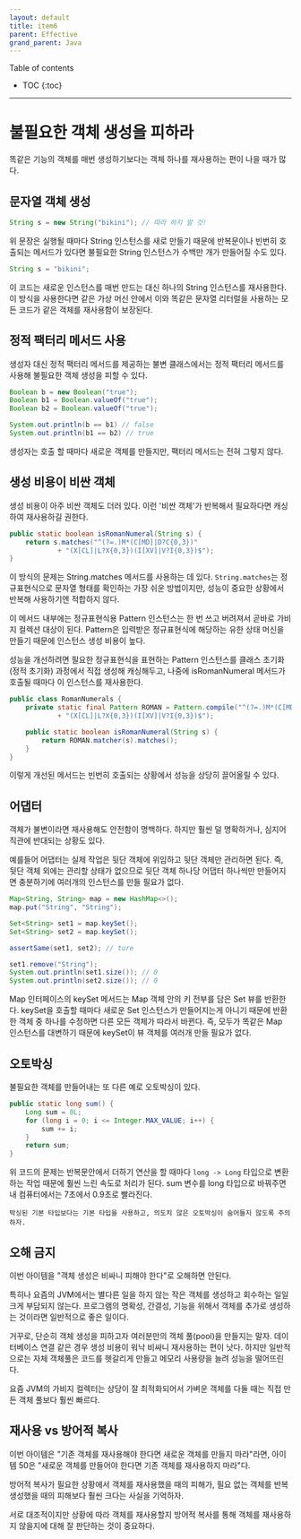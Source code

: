 ```yaml
---
layout: default
title: item6
parent: Effective
grand_parent: Java
---
```



Table of contents


- TOC
{:toc}


---

# 불필요한 객체 생성을 피하라

똑같은 기능의 객체를 매번 생성하기보다는 객체 하나를 재사용하는 편이 나을 때가 많다.

## 문자열 객체 생성

```java
String s = new String("bikini"); // 따라 하지 말 것!
```

위 문장은 실행될 때마다 String 인스턴스를 새로 만들기 때문에 반복문이나 빈번히 호출되는 메서드가 있다면 불필요한 String 인스턴스가 수백만 개가 만들어질 수도 있다.

```java
String s = "bikini";
```

이 코드는 새로운 인스턴스를 매번 만드는 대신 하나의 String 인스턴스를 재사용한다. 이 방식을 사용한다면 같은 가상 머신 안에서 이와 똑같은 문자열 리터럴을 사용하는 모든 코드가 같은 객체를 재사용함이 보장된다.

## 정적 팩터리 메서드 사용

생성자 대신 정적 팩터리 메서드를 제공하는 불변 클래스에서는 정적 팩터리 메서드를 사용해 불필요한 객체 생성을 피할 수 있다. 

```java
Boolean b = new Boolean("true");
Boolean b1 = Boolean.valueOf("true");
Boolean b2 = Boolean.valueOf("true");

System.out.println(b == b1) // false
System.out.println(b1 == b2) // true
```

생성자는 호출 할 때마다 새로운 객체를 만들지만, 팩터리 메서드는 전혀 그렇지 않다.

## 생성 비용이 비싼 객체

생성 비용이 아주 비싼 객체도 더러 있다. 이런 '비싼 객체'가 반복해서 필요하다면 캐싱하여 재사용하길 권한다.

```java
public static boolean isRomanNumeral(String s) {
    return s.matches("^(?=.)M*(C[MD]|D?C{0,3})"
            + "(X[CL]|L?X{0,3})(I[XV]|V?I{0,3})$");
}
```

이 방식의 문제는 String.matches 메서드를 사용하는 데 있다. `String.matches`는 정규표현식으로 문자열 형태를 확인하는 가장 쉬운 방법이지만, 성능이 중요한 상황에서 반복해 사용하기엔 적합하지 않다. 

이 메서드 내부에는 정규표현식용 Pattern 인스턴스는 한 번 쓰고 버려져서 곧바로 가비지 컬렉션 대상이 된다. Pattern은 입력받은 정규표현식에 해당하는 유한 상태 머신을 만들기 때문에 인스턴스 생성 비용이 높다.

성능을 개선하려면 필요한 정규표현식을 표현하는 Pattern 인스턴스를 클래스 초기화(정적 초기화) 과정에서 직접 생성해 캐싱해두고, 나중에 isRomanNumeral 메서드가 호출될 때마다 이 인스턴스를 재사용한다.

```java
public class RomanNumerals {
    private static final Pattern ROMAN = Pattern.compile("^(?=.)M*(C[MD]|D?C{0,3})"
            + "(X[CL]|L?X{0,3})(I[XV]|V?I{0,3})$");

    public static boolean isRomanNumeral(String s) {
        return ROMAN.matcher(s).matches();
    }
}
```

이렇게 개선된 메서드는 빈번히 호출되는 상황에서 성능을 상당히 끌어올릴 수 있다.

## 어댑터

객체가 불변이라면 재사용해도 안전함이 명백하다. 하지만 훨씬 덜 명확하거나, 심지어 직관에 반대되는 상황도 있다. 

예를들어 어댑터는 실제 작업은 뒷단 객체에 위임하고 뒷단 객체만 관리하면 된다. 즉, 뒷단 객체 외에는 관리할 상태가 없으므로 뒷단 객체 하나당 어댑터 하나씩만 만들어지면 충분하기에 여러개의 인스턴스를 만들 필요가 없다.

```java
Map<String, String> map = new HashMap<>();
map.put("String", "String");

Set<String> set1 = map.keySet();
Set<String> set2 = map.keySet();

assertSame(set1, set2); // ture

set1.remove("String");
System.out.println(set1.size()); // 0
System.out.println(set2.size()); // 0
```

Map 인터페이스의 keySet 메서드는 Map 객체 안의 키 전부를 담은 Set 뷰를 반환한다. keySet을 호출할 때마다 새로운 Set 인스턴스가 만들어지는게 아니기 때문에 반환한 객체 중 하나를 수정하면 다른 모든 객체가 따라서 바뀐다. 즉, 모두가 똑같은 Map 인스턴스를 대변하기 때문에 keySet이 뷰 객체를 여러개 만들 필요가 없다.

## 오토박싱

불필요한 객체를 만들어내는 또 다른 예로 오토박싱이 있다.

```java
public static long sum() {
    Long sum = 0L;
    for (long i = 0; i <= Integer.MAX_VALUE; i++) {
        sum += i;
    }
    return sum;
}
```

위 코드의 문제는 반복문안에서 더하기 연산을 할 때마다 `long -> Long` 타입으로 변환하는 작업 때문에 훨씬 느린 속도로 처리가 된다. sum 변수를 long 타입으로 바꿔주면 내 컴퓨터에서는 7초에서 0.9초로 빨라진다.

`박싱된 기본 타입보다는 기본 타입을 사용하고, 의도치 않은 오토박싱이 숨어들지 않도록 주의하자.`

## 오해 금지

이번 아이템을 "객체 생성은 비싸니 피해야 한다"로 오해하면 안된다.

특히나 요즘의 JVM에서는 별다른 일을 하지 않는 작은 객체를 생성하고 회수하는 일일 크게 부담되지 않는다. 프로그램의 명확성, 간결성, 기능을 위해서 객체를 추가로 생성하는 것이라면 일반적으로 좋은 일이다.

거꾸로, 단순히 객체 생성을 피하고자 여러분만의 객체 풀(pool)을 만들지는 말자. 데이터베이스 연결 같은 경우 생성 비용이 워낙 비싸니 재사용하는 편이 낫다. 하지만 일반적으로는 자체 객체풀은 코드를 헷갈리게 만들고 메모리 사용량을 늘려 성능을 떨어뜨린다. 

요즘 JVM의 가비지 컬렉터는 상당이 잘 최적화되어서 가벼운 객체를 다둘 때는 직접 만든 객체 풀보다 훨씬 빠르다.

## 재사용 vs 방어적 복사

이번 아이템은 "기존 객체를 재사용해야 한다면 새로운 객체를 만들지 마라"라면, 아이템 50은 "새로운 객체를 만들어야 한다면 기존 객체를 재사용하지 마라"다. 

방어적 복사가 필요한 상황에서 객체를 재사용했을 때의 피해가, 필요 없는 객체를 반복 생성했을 때의 피해보다 훨씬 크다는 사실을 기억하자.

서로 대조적이지만 상황에 따라 객체를 재사용할지 방어적 복사를 통해 객체를 재사용하지 않을지에 대해 잘 판단하는 것이 중요하다.